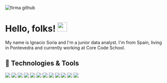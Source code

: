 ![firma github](https://user-images.githubusercontent.com/101704557/176888839-4ac75452-068c-4f82-8da8-42dc2e443352.png)

# Hello, folks! <img src="https://raw.githubusercontent.com/MartinHeinz/MartinHeinz/master/wave.gif" width="30px" height="30px" />

My name is Ignacio Soria and I'm a junior data analyst. I'm from Spain, living in Pontevedra and currently working at Core Code School. 

## 🔧 Technologies & Tools
![](https://img.shields.io/badge/OS-Linux-informational?style=flat&logo=linux&logoColor=white&color=b8d9db)
![](https://img.shields.io/badge/Code-Python-informational?style=flat&logo=python&logoColor=white&color=b8d9db)
![](https://img.shields.io/badge/Tools-Kubernetes-informational?style=flat&logo=kubernetes&logoColor=white&color=b8d9db)
![](https://img.shields.io/badge/Tools-Docker-informational?style=flat&logo=docker&logoColor=white&color=b8d9db)
![](https://img.shields.io/badge/Tools-PostgreSQL-informational?style=flat&logo=postgresql&logoColor=white&color=b8d9db)
![](https://img.shields.io/badge/Tools-Pandas-informational?style=flat&logo=Pandas&logoColor=white&color=b8d9db)
![](https://img.shields.io/badge/Tools-Scikitlearn-informational?style=flat&logo=Scikit-learn&logoColor=white&color=b8d9db)
![](https://img.shields.io/badge/Tools-TensorFlow-informational?style=flat&logo=TensorFlow&logoColor=white&color=b8d9db)
![](https://img.shields.io/badge/Tools-NumPy-informational?style=flat&logo=NumPy&logoColor=white&color=b8d9db)
![](https://img.shields.io/badge/Tools-Streamlit-informational?style=flat&logo=Streamlit&logoColor=white&color=b8d9db)
![](https://img.shields.io/badge/Tools-MongoDB-informational?style=flat&logo=MongoDB&logoColor=white&color=b8d9db)
![](https://img.shields.io/badge/Tools-FastAPI-informational?style=flat&logo=FastAPI&logoColor=white&color=b8d9db)

<!--
**Nachosori/Nachosori** is a ✨ _special_ ✨ repository because its `README.md` (this file) appears on your GitHub profile.

Here are some ideas to get you started:

- 🔭 I’m currently working on ...
- 🌱 I’m currently learning ...
- 👯 I’m looking to collaborate on ...
- 🤔 I’m looking for help with ...
- 💬 Ask me about ...
- 📫 How to reach me: ...
- 😄 Pronouns: ...
- ⚡ Fun fact: ...
-->
